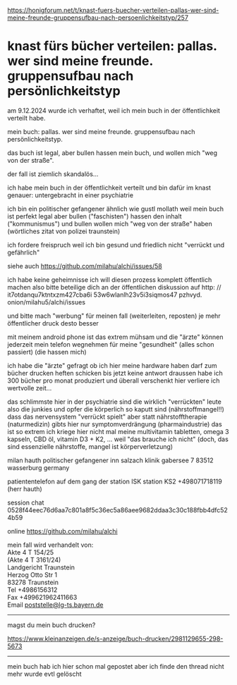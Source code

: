 https://honigforum.net/t/knast-fuers-buecher-verteilen-pallas-wer-sind-meine-freunde-gruppensufbau-nach-persoenlichkeitstyp/257

# knast fürs bücher verteilen: pallas. wer sind meine freunde. gruppensufbau nach persönlichkeitstyp

am 9.12.2024 wurde ich verhaftet,
weil ich mein buch in der öffentlichkeit verteilt habe.

mein buch:
pallas. wer sind meine freunde. gruppensufbau nach persönlichkeitstyp.

das buch ist legal,
aber bullen hassen mein buch,
und wollen mich "weg von der straße".

der fall ist ziemlich skandalös...

ich habe mein buch
in der öffentlichkeit verteilt
und bin dafür im knast
genauer:
untergebracht in einer psychiatrie

ich bin ein politischer gefangener
ähnlich wie gustl mollath
weil mein buch ist perfekt legal
aber bullen ("faschisten") hassen den inhalt
("kommunismus")
und bullen wollen mich
"weg von der straße" haben
(wörtliches zitat von polizei traunstein)

ich fordere freispruch
weil ich bin gesund und friedlich
nicht "verrückt und gefährlich"

siehe auch
https://github.com/milahu/alchi/issues/58

ich habe keine geheimnisse
ich will diesen prozess
komplett öffentlich machen
also bitte beteilige dich
an der öffentlichen diskussion auf
http:
//
it7otdanqu7ktntxzm427cba6i
53w6wlanlh23v5i3siqmos47
pzhvyd.
onion/milahu5/alchi/issues

und bitte mach "werbung"
für meinen fall
(weiterleiten, reposten)
je mehr öffentlicher druck
desto besser

mit meinem android phone
ist das extrem mühsam
und die "ärzte" können jederzeit
mein telefon wegnehmen
für meine "gesundheit"
(alles schon passiert)
(die hassen mich)

ich habe die "ärzte" gefragt
ob ich hier meine hardware haben darf
zum bücher drucken heften schicken
bis jetzt keine antwort
draussen habe ich
300 bücher pro monat produziert
und überall verschenkt
hier verliere ich wertvolle zeit...

das schlimmste hier in der psychiatrie
sind die wirklich "verrückten" leute
also die junkies und opfer
die körperlich so kaputt sind
(nährstoffmangel!!)
dass das nervensystem "verrückt spielt"
aber statt nährstofftherapie (naturmedizin)
gibts hier nur symptomverdrängung (pharmaindustrie)
das ist so extrem
ich kriege hier nicht mal meine
multivitamin tabletten,
omega 3 kapseln,
CBD öl,
vitamin D3 + K2,
...
weil "das brauche ich nicht"
(doch, das sind essenzielle nährstoffe,
mangel ist körperverletzung)

milan hauth
politischer gefangener
inn salzach klinik
gabersee 7
83512 wasserburg
germany

patiententelefon
auf dem gang der station
ISK station KS2
+498071718119
(herr hauth)

session chat
0528f44eec76d6aa7c801a8f5c36ec5a86aee9682ddaa3c30c188fbb4dfc524b59

online
https://github.com/milahu/alchi

mein fall wird verhandelt von:  
Akte 4 T 154/25  
(Akte 4 T 3161/24)  
Landgericht Traunstein  
Herzog Otto Str 1  
83278 Traunstein  
Tel +4986156312  
Fax +499621962411663  
Email poststelle@lg-ts.bayern.de

----

magst du mein buch drucken?

https://www.kleinanzeigen.de/s-anzeige/buch-drucken/2981129655-298-5673

----

mein buch hab ich hier schon mal gepostet
aber ich finde den thread nicht mehr
wurde evtl gelöscht
